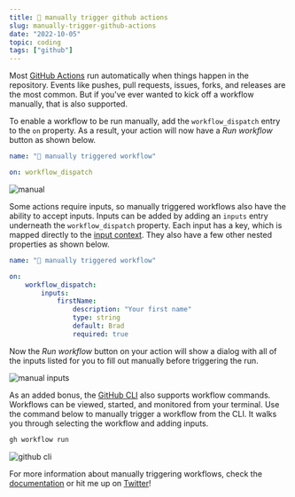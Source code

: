 ```yaml
---
title: 🏁 manually trigger github actions
slug: manually-trigger-github-actions
date: "2022-10-05"
topic: coding
tags: ["github"]
---
```


Most [GitHub Actions][actions] run automatically when things happen in the repository. Events like pushes, pull requests, issues, forks, and releases are the most common. But if you've ever wanted to kick off a workflow manually, that is also supported.

To enable a workflow to be run manually, add the `workflow_dispatch` entry to the `on` property. As a result, your action will now have a _Run workflow_ button as shown below.

```yaml
name: "🏁 manually triggered workflow"

on: workflow_dispatch
```

![manual][manual]

Some actions require inputs, so manually triggered workflows also have the ability to accept inputs. Inputs can be added by adding an `inputs` entry underneath the `workflow_dispatch` property. Each input has a key, which is mapped directly to the [input context][input-context]. They also have a few other nested properties as shown below.

```yaml
name: "🏁 manually triggered workflow"

on:
    workflow_dispatch:
        inputs:
            firstName:
                description: "Your first name"
                type: string
                default: Brad
                required: true
```

Now the _Run workflow_ button on your action will show a dialog with all of the inputs listed for you to fill out manually before triggering the run.

![manual inputs][manual-inputs]

As an added bonus, the [GitHub CLI][cli] also supports workflow commands. Workflows can be viewed, started, and monitored from your terminal. Use the command below to manually trigger a workflow from the CLI. It walks you through selecting the workflow and adding inputs.

```zsh
gh workflow run
```

![github cli][workflow-cli]

For more information about manually triggering workflows, check the [documentation][workflow-dispatch] or hit me up on [Twitter][twitter]!

[actions]: https://github.com/features/actions
[input-context]: https://docs.github.com/en/actions/learn-github-actions/contexts#inputs-context
[manual]: https://res.cloudinary.com/bradgarropy/image/upload/f_auto,q_auto/bradgarropy.com/posts/manual.png
[manual-inputs]: https://res.cloudinary.com/bradgarropy/image/upload/f_auto,q_auto/bradgarropy.com/posts/manual-inputs.png
[workflow-dispatch]: https://docs.github.com/en/actions/using-workflows/events-that-trigger-workflows#workflow_dispatch
[workflow-cli]: https://res.cloudinary.com/bradgarropy/image/upload/f_auto,q_auto/bradgarropy.com/posts/workflow-cli.png
[cli]: https://cli.github.com
[twitter]: https://twitter.com/bradgarropy
